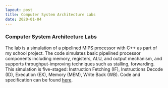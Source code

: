 ```yaml
---
layout: post
title: Computer System Architecture Labs
date: 2020-01-04
---
```


### Computer System Architecture Labs

The lab is a simulation of a pipelined MIPS processor with C++ as part of my school project. The code simulates basic pipelined processor components including memory, registers, ALU, and output mechanism, and supports throughput-improving techniques such as stalling, forwarding. This simulation is five-staged: Instruction Fetching (IF), Instructions Decode (ID), Execution (EX), Memory (MEM), Write Back (WB).
Code and specification can be found [here]().
